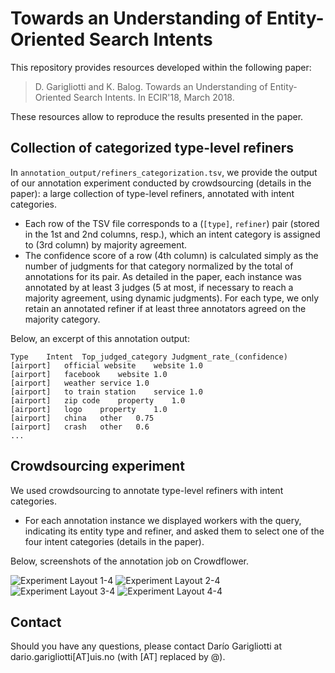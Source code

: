 # Towards an Understanding of Entity-Oriented Search Intents

This repository provides resources developed within the following paper:

> D. Garigliotti and K. Balog. Towards an Understanding of Entity-Oriented Search Intents. In ECIR'18, March 2018.

These resources allow to reproduce the results presented in the paper.


## Collection of categorized type-level refiners

In `annotation_output/refiners_categorization.tsv`, we provide the output of our annotation experiment conducted by crowdsourcing (details in the paper): a large collection of type-level refiners, annotated with intent categories.

  - Each row of the TSV file corresponds to a (`[type]`, `refiner`) pair (stored in the 1st and 2nd columns, resp.), which an intent category is assigned to (3rd column) by majority agreement.
  - The confidence score of a row (4th column) is calculated simply as the number of judgments for that category normalized by the total of annotations for its pair. As detailed in the paper, each instance was annotated by at least 3 judges (5 at most, if necessary to reach a majority agreement, using dynamic judgments). For each type, we only retain an annotated refiner if at least three annotators agreed on the majority category.

Below, an excerpt of this annotation output:

```
Type	Intent	Top_judged_category	Judgment_rate_(confidence)
[airport]	official website	website	1.0
[airport]	facebook	website	1.0
[airport]	weather	service	1.0
[airport]	to train station	service	1.0
[airport]	zip code	property	1.0
[airport]	logo	property	1.0
[airport]	china	other	0.75
[airport]	crash	other	0.6
...
```

## Crowdsourcing experiment

We used crowdsourcing to annotate type-level refiners with intent categories. 

  - For each annotation instance we displayed workers with the query, indicating its entity type and refiner, and asked them to select one of the four intent categories (details in the paper).

Below, screenshots of the annotation job on Crowdflower.

![Experiment Layout 1-4](https://github.com/iai-group/ecir2018-intents/blob/master/images/exp_layout_1-4.png)
![Experiment Layout 2-4](https://github.com/iai-group/ecir2018-intents/blob/master/images/exp_layout_2-4.png)
![Experiment Layout 3-4](https://github.com/iai-group/ecir2018-intents/blob/master/images/exp_layout_3-4.png)
![Experiment Layout 4-4](https://github.com/iai-group/ecir2018-intents/blob/master/images/exp_layout_4-4.png)


## Contact

Should you have any questions, please contact Darío Garigliotti at dario.garigliotti[AT]uis.no (with [AT] replaced by @).
